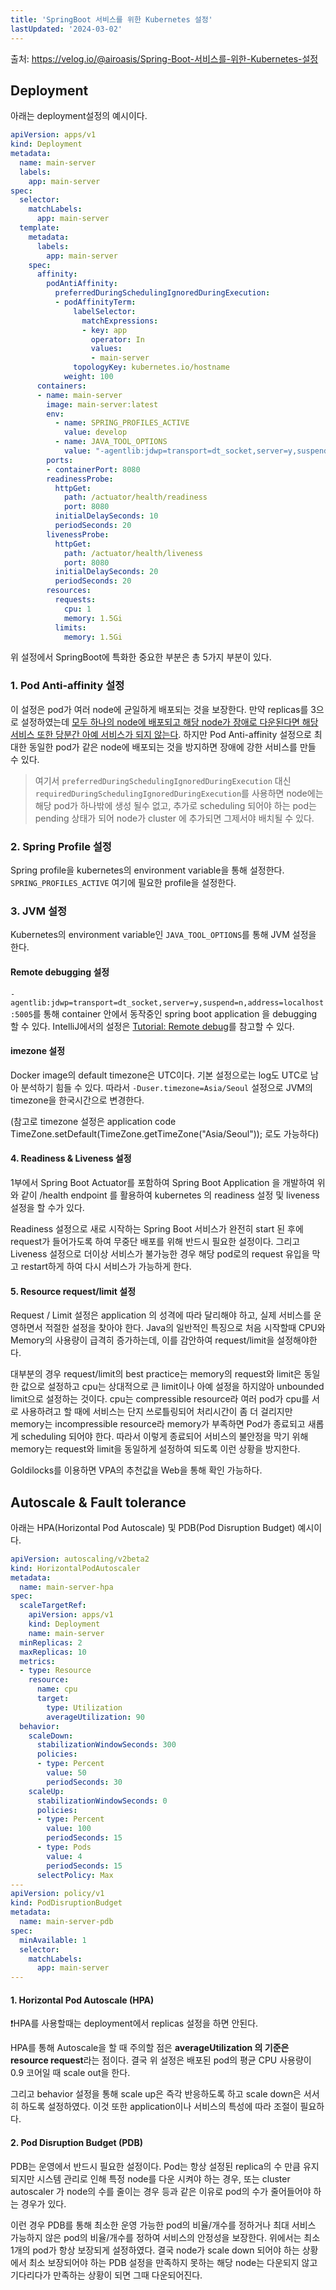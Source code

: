 ```yaml
---
title: 'SpringBoot 서비스를 위한 Kubernetes 설정'
lastUpdated: '2024-03-02'
---
```


출처: https://velog.io/@airoasis/Spring-Boot-서비스를-위한-Kubernetes-설정

## Deployment

아래는 deployment설정의 예시이다.

```yml
apiVersion: apps/v1
kind: Deployment
metadata:
  name: main-server
  labels:
    app: main-server
spec:
  selector:
    matchLabels:
      app: main-server
  template:
    metadata:
      labels:
        app: main-server
    spec:
      affinity:
        podAntiAffinity:
          preferredDuringSchedulingIgnoredDuringExecution:
          - podAffinityTerm:
              labelSelector:
                matchExpressions:
                - key: app
                  operator: In
                  values:
                  - main-server
              topologyKey: kubernetes.io/hostname
            weight: 100
      containers:
      - name: main-server
        image: main-server:latest
        env:
          - name: SPRING_PROFILES_ACTIVE
            value: develop
          - name: JAVA_TOOL_OPTIONS
            value: "-agentlib:jdwp=transport=dt_socket,server=y,suspend=n,address=localhost:5005 -Duser.timezone=Asia/Seoul"
        ports:
        - containerPort: 8080
        readinessProbe:
          httpGet:
            path: /actuator/health/readiness
            port: 8080
          initialDelaySeconds: 10
          periodSeconds: 20
        livenessProbe:
          httpGet:
            path: /actuator/health/liveness
            port: 8080
          initialDelaySeconds: 20
          periodSeconds: 20
        resources:
          requests:
            cpu: 1
            memory: 1.5Gi
          limits:
            memory: 1.5Gi
```

위 설정에서 SpringBoot에 특화한 중요한 부분은 총 5가지 부분이 있다.

### 1. Pod Anti-affinity 설정

이 설정은 pod가 여러 node에 균일하게 배포되는 것을 보장한다. 만약 replicas를 3으로 설정하였는데 <u>모두 하나의 node에 배포되고 해당 node가 장애로 다운된다면 해당 서비스 또한 당분간 아예 서비스가 되지 않는다</u>. 하지만 Pod Anti-affinity 설정으로 최대한 동일한 pod가 같은 node에 배포되는 것을 방지하면 장애에 강한 서비스를 만들 수 있다.

> 여기서 `preferredDuringSchedulingIgnoredDuringExecution` 대신 `requiredDuringSchedulingIgnoredDuringExecution`를 사용하면 node에는 해당 pod가 하나밖에 생성 될수 없고, 추가로 scheduling 되어야 하는 pod는 pending 상태가 되어 node가 cluster 에 추가되면 그제서야 배치될 수 있다.

### 2. Spring Profile 설정

Spring profile을 kubernetes의 environment variable을 통해 설정한다. `SPRING_PROFILES_ACTIVE` 여기에 필요한 profile을 설정한다.

### 3. JVM 설정

Kubernetes의 environment variable인 `JAVA_TOOL_OPTIONS`를 통해 JVM 설정을 한다.

#### Remote debugging 설정

`-agentlib:jdwp=transport=dt_socket,server=y,suspend=n,address=localhost:5005`를 통해 container 안에서 동작중인 spring boot application 을 debugging 할 수 있다. IntelliJ에서의 설정은 <a href="https://www.jetbrains.com/help/idea/tutorial-remote-debug.html">Tutorial: Remote debug</a>를 참고할 수 있다.

#### imezone 설정

Docker image의 default timezone은 UTC이다. 기본 설정으로는 log도 UTC로 남아 분석하기 힘들 수 있다. 따라서 `-Duser.timezone=Asia/Seoul` 설정으로 JVM의 timezone을 한국시간으로 변경한다.

(참고로 timezone 설정은 application code TimeZone.setDefault(TimeZone.getTimeZone("Asia/Seoul")); 로도 가능하다)

#### 4. Readiness & Liveness 설정

1부에서 Spring Boot Actuator를 포함하여 Spring Boot Application 을 개발하여 위와 같이 /health endpoint 를 활용하여 kubernetes 의 readiness 설정 및 liveness 설정을 할 수가 있다.

Readiness 설정으로 새로 시작하는 Spring Boot 서비스가 완전히 start 된 후에 request가 들어가도록 하여 무중단 배포를 위해 반드시 필요한 설정이다. 그리고 Liveness 설정으로 더이상 서비스가 불가능한 경우 해당 pod로의 request 유입을 막고 restart하게 하여 다시 서비스가 가능하게 한다.

#### 5. Resource request/limit 설정

Request / Limit 설정은 application 의 성격에 따라 달리해야 하고, 실제 서비스를 운영하면서 적절한 설정을 찾아야 한다. Java의 일반적인 특징으로 처음 시작할때 CPU와 Memory의 사용량이 급격히 증가하는데, 이를 감안하여 request/limit을 설정해야한다.

대부분의 경우 request/limit의 best practice는 memory의 request와 limit은 동일한 값으로 설정하고 cpu는 상대적으로 큰 limit이나 아예 설정을 하지않아 unbounded limit으로 설정하는 것이다. cpu는 compressible resource라 여러 pod가 cpu를 서로 사용하려고 할 때에 서비스는 단지 쓰로틀링되어 처리시간이 좀 더 걸리지만 memory는 incompressible resource라 memory가 부족하면 Pod가 종료되고 새롭게 scheduling 되어야 한다. 따라서 이렇게 종료되어 서비스의 불안정을 막기 위해 memory는 request와 limit을 동일하게 설정하여 되도록 이런 상황을 방지한다.

Goldilocks를 이용하면 VPA의 추천값을 Web을 통해 확인 가능하다.

## Autoscale & Fault tolerance

아래는 HPA(Horizontal Pod Autoscale) 및 PDB(Pod Disruption Budget) 예시이다.

```yml
apiVersion: autoscaling/v2beta2
kind: HorizontalPodAutoscaler
metadata:
  name: main-server-hpa
spec:
  scaleTargetRef:
    apiVersion: apps/v1
    kind: Deployment
    name: main-server
  minReplicas: 2
  maxReplicas: 10
  metrics:
  - type: Resource
    resource:
      name: cpu
      target:
        type: Utilization
        averageUtilization: 90
  behavior:
    scaleDown:
      stabilizationWindowSeconds: 300
      policies:
      - type: Percent
        value: 50
        periodSeconds: 30
    scaleUp:
      stabilizationWindowSeconds: 0
      policies:
      - type: Percent
        value: 100
        periodSeconds: 15
      - type: Pods
        value: 4
        periodSeconds: 15
      selectPolicy: Max
---
apiVersion: policy/v1
kind: PodDisruptionBudget
metadata:
  name: main-server-pdb
spec:
  minAvailable: 1
  selector:
    matchLabels:
      app: main-server
---
```

#### 1. Horizontal Pod Autoscale (HPA)

❗️HPA를 사용할때는 deployment에서 replicas 설정을 하면 안된다.

HPA를 통해 Autoscale을 할 때 주의할 점은 **averageUtilization 의 기준은 resource request**라는 점이다. 결국 위 설정은 배포된 pod의 평균 CPU 사용량이 0.9 코어일 때 scale out을 한다.

그리고 behavior 설정을 통해 scale up은 즉각 반응하도록 하고 scale down은 서서히 하도록 설정하였다. 이것 또한 application이나 서비스의 특성에 따라 조절이 필요하다.

#### 2. Pod Disruption Budget (PDB)

PDB는 운영에서 반드시 필요한 설정이다. Pod는 항상 설정된 replica의 수 만큼 유지되지만 시스템 관리로 인해 특정 node를 다운 시켜야 하는 경우, 또는 cluster autoscaler 가 node의 수를 줄이는 경우 등과 같은 이유로 pod의 수가 줄어들어야 하는 경우가 있다.

이런 경우 PDB를 통해 최소한 운영 가능한 pod의 비율/개수를 정하거나 최대 서비스 가능하지 않은 pod의 비율/개수를 정하여 서비스의 안정성을 보장한다. 위에서는 최소 1개의 pod가 항상 보장되게 설정하였다. 결국 node가 scale down 되어야 하는 상황에서 최소 보장되어야 하는 PDB 설정을 만족하지 못하는 해당 node는 다운되지 않고 기다리다가 만족하는 상황이 되면 그때 다운되어진다.